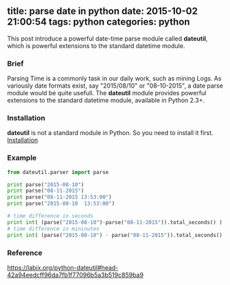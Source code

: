 title: parse date in python
date: 2015-10-02 21:00:54
tags: python
categories: python
---
This post introduce a powerful date-time parse module called **dateutil**, which is powerful extensions to the standard datetime module.
<!--more-->
### Brief
Parsing Time is a commonly task in our daily work, such as mining Logs.
As variously date formats exist, say "2015/08/10" or "08-10-2015", a date parse module would be quite usefull. 
The **dateutil** module provides powerful extensions to the standard datetime module, available in Python 2.3+.

### Installation
**dateutil** is not a standard module in Python. So you need to install it first.  
[Installation](https://labix.org/python-dateutil#head-2f49784d6b27bae60cde1cff6a535663cf87497b)

### Example
```py
from dateutil.parser import parse

print parse("2015-08-10")
print parse("08-11-2015")
print parse("08-11-2015 13:53:00")
print parse("2015-08-10  13:53:00")

# time difference in seconds
print int( (parse("2015-08-10")-parse("08-11-2015")).total_seconds() )
# time difference in mininutes
print int( (parse("2015-08-10") - parse("08-11-2015")).total_seconds() / 60 )
```

### Reference 
https://labix.org/python-dateutil#head-42a94eedcff96da7fb1f77096b5a3b519c859ba9
